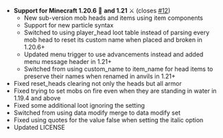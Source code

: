 - **Support for Minecraft 1.20.6** 🐺 **and 1.21** ⚔️ (closes [#12](https://github.com/Tschipcraft/more_mobs/issues/12))
  - New sub-version mob heads and items using item components
  - Support for new particle syntax
  - Switched to using player_head loot table instead of parsing every mob head to reset its custom name when placed and broken in 1.20.6+
  - Updated menu trigger to use advancements instead and added menu message header in 1.21+
  - Switched from using custom_name to item_name for head items to preserve their names when renamed in anvils in 1.21+
- Fixed reset_heads clearing not only the heads but all armor
- Fixed trying to set mobs on fire even when they are standing in water in 1.19.4 and above
- Fixed some additional loot ignoring the setting
- Switched from using data modify merge to data modify set
- Fixed using quotes for the value false when setting the italic option
- Updated LICENSE

